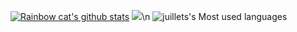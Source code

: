 

<!--
**juillets/juillets** is a ✨ _special_ ✨ repository because its `README.md` (this file) appears on your GitHub profile.

Here are some ideas to get you started:

- 🔭 I’m currently working on ...
- 🌱 I’m currently learning ...
- 👯 I’m looking to collaborate on ...
- 🤔 I’m looking for help with ...
- 💬 Ask me about ...
- 📫 How to reach me: ...
- 😄 Pronouns: ...
- ⚡ Fun fact: ...
-->
[![Rainbow cat's github stats](https://github-readme-stats.vercel.app/api?username=juillets&show_icons=true)](https://github.com/anuraghazra/github-readme-stats)
![](http://antzuhl.cn:4000/get/@juillets.readme)\n
![juillets's Most used languages](https://github-readme-stats.vercel.app/api/top-langs?username=juillets&show_icons=true&count_private=true&theme=gotham)
